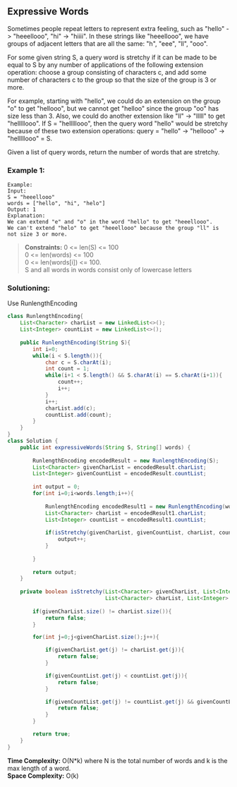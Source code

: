 ## Expressive Words

Sometimes people repeat letters to represent extra feeling, such as "hello" -> "heeellooo", "hi" -> "hiiii".  In these strings like "heeellooo", we have groups of adjacent letters that are all the same:  "h", "eee", "ll", "ooo".

For some given string S, a query word is stretchy if it can be made to be equal to S by any number of applications of the following extension operation: choose a group consisting of characters c, and add some number of characters c to the group so that the size of the group is 3 or more.

For example, starting with "hello", we could do an extension on the group "o" to get "hellooo", but we cannot get "helloo" since the group "oo" has size less than 3.  Also, we could do another extension like "ll" -> "lllll" to get "helllllooo".  If S = "helllllooo", then the query word "hello" would be stretchy because of these two extension operations: query = "hello" -> "hellooo" -> "helllllooo" = S.

Given a list of query words, return the number of words that are stretchy.   

### Example 1:
```
Example:
Input: 
S = "heeellooo"
words = ["hello", "hi", "helo"]
Output: 1
Explanation: 
We can extend "e" and "o" in the word "hello" to get "heeellooo".
We can't extend "helo" to get "heeellooo" because the group "ll" is not size 3 or more.
```



> **Constraints:** 
> 0 <= len(S) <= 100    
> 0 <= len(words) <= 100    
> 0 <= len(words[i]) <= 100.    
> S and all words in words consist only of lowercase letters  

 ### Solutioning:
Use RunlengthEncoding  

```java
class RunlengthEncoding{
    List<Character> charList = new LinkedList<>();
    List<Integer> countList = new LinkedList<>();
    
    public RunlengthEncoding(String S){
        int i=0;
        while(i < S.length()){
            char c = S.charAt(i);
            int count = 1;
            while(i+1 < S.length() && S.charAt(i) == S.charAt(i+1)){
                count++;
                i++;
            }
            i++;
            charList.add(c);
            countList.add(count);
        }
    }
}
class Solution {
    public int expressiveWords(String S, String[] words) {
        
        RunlengthEncoding encodedResult = new RunlengthEncoding(S);
        List<Character> givenCharList = encodedResult.charList;
        List<Integer> givenCountList = encodedResult.countList;
        
        int output = 0;
        for(int i=0;i<words.length;i++){
            
            RunlengthEncoding encodedResult1 = new RunlengthEncoding(words[i]);
            List<Character> charList = encodedResult1.charList;
            List<Integer> countList = encodedResult1.countList;
            
            if(isStretchy(givenCharList, givenCountList, charList, countList)){
                output++;
            }
            
        }
        
        return output;
    }
    
    private boolean isStretchy(List<Character> givenCharList, List<Integer> givenCountList, 
                               List<Character> charList, List<Integer> countList){
        
        if(givenCharList.size() != charList.size()){
            return false;
        }

        for(int j=0;j<givenCharList.size();j++){

            if(givenCharList.get(j) != charList.get(j)){
                return false;
            }

            if(givenCountList.get(j) < countList.get(j)){
                return false;
            }

            if(givenCountList.get(j) != countList.get(j) && givenCountList.get(j) < 3){
                return false;
            }
        }

        return true;
    }
}
```  
**Time Complexity:** O(N*k) where N is the total number of words and k is the max length of a word.   
**Space Complexity:**  O(k)

